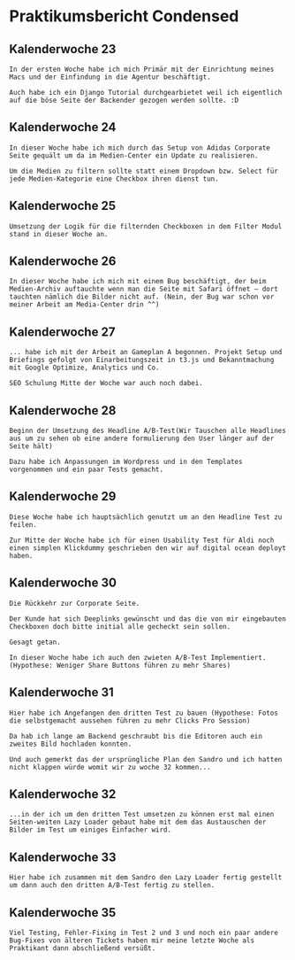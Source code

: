 # Praktikumsbericht Condensed

## Kalenderwoche 23

    In der ersten Woche habe ich mich Primär mit der Einrichtung meines Macs und der Einfindung in die Agentur beschäftigt.

    Auch habe ich ein Django Tutorial durchgearbietet weil ich eigentlich auf die böse Seite der Backender gezogen werden sollte. :D

## Kalenderwoche 24

    In dieser Woche habe ich mich durch das Setup von Adidas Corporate Seite gequält um da im Medien-Center ein Update zu realisieren.

    Um die Medien zu filtern sollte statt einem Dropdown bzw. Select für jede Medien-Kategorie eine Checkbox ihren dienst tun.

## Kalenderwoche 25

    Umsetzung der Logik für die filternden Checkboxen in dem Filter Modul stand in dieser Woche an.

## Kalenderwoche 26

    In dieser Woche habe ich mich mit einem Bug beschäftigt, der beim Medien-Archiv auftauchte wenn man die Seite mit Safari öffnet – dort tauchten nämlich die Bilder nicht auf. (Nein, der Bug war schon vor meiner Arbeit am Media-Center drin ^^)

## Kalenderwoche 27

    ... habe ich mit der Arbeit an Gameplan A begonnen. Projekt Setup und Briefings gefolgt von Einarbeitungszeit in t3.js und Bekanntmachung mit Google Optimize, Analytics und Co.

    SEO Schulung Mitte der Woche war auch noch dabei.

## Kalenderwoche 28

    Beginn der Umsetzung des Headline A/B-Test(Wir Tauschen alle Headlines aus um zu sehen ob eine andere formulierung den User länger auf der Seite hält)

    Dazu habe ich Anpassungen im Wordpress und in den Templates vorgenommen und ein paar Tests gemacht.

## Kalenderwoche 29

    Diese Woche habe ich hauptsächlich genutzt um an den Headline Test zu feilen.

    Zur Mitte der Woche habe ich für einen Usability Test für Aldi noch einen simplen Klickdummy geschrieben den wir auf digital ocean deployt haben.

## Kalenderwoche 30

    Die Rückkehr zur Corporate Seite.

    Der Kunde hat sich Deeplinks gewünscht und das die von mir eingebauten Checkboxen doch bitte initial alle gecheckt sein sollen.

    Gesagt getan.

    In dieser Woche habe ich auch den zwieten A/B-Test Implementiert. (Hypothese: Weniger Share Buttons führen zu mehr Shares)
## Kalenderwoche 31

    Hier habe ich Angefangen den dritten Test zu bauen (Hypothese: Fotos die selbstgemacht aussehen führen zu mehr Clicks Pro Session)

    Da hab ich lange am Backend geschraubt bis die Editoren auch ein zweites Bild hochladen konnten.

    Und auch gemerkt das der ursprüngliche Plan den Sandro und ich hatten nicht klappen würde womit wir zu woche 32 kommen...

## Kalenderwoche 32
    
    ...in der ich um den dritten Test umsetzen zu können erst mal einen Seiten-weiten Lazy Loader gebaut habe mit dem das Austauschen der Bilder im Test um einiges Einfacher wird.
 
## Kalenderwoche 33

    Hier habe ich zusammen mit dem Sandro den Lazy Loader fertig gestellt um dann auch den dritten A/B-Test fertig zu stellen.

## Kalenderwoche 35

    Viel Testing, Fehler-Fixing in Test 2 und 3 und noch ein paar andere Bug-Fixes von älteren Tickets haben mir meine letzte Woche als Praktikant dann abschließend versüßt.
